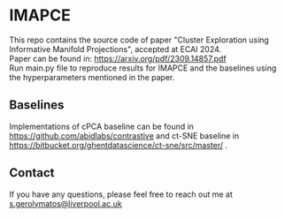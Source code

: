 # IMAPCE
This repo contains the source code of paper "Cluster Exploration using Informative Manifold Projections", accepted at ECAI 2024. <br>
Paper can be found in: https://arxiv.org/pdf/2309.14857.pdf <br>
Run main.py file to reproduce results for IMAPCE and the baselines using the hyperparameters mentioned in the paper. <br>
## Baselines
Implementations of cPCA baseline can be found in https://github.com/abidlabs/contrastive and ct-SNE baseline in https://bitbucket.org/ghentdatascience/ct-sne/src/master/ . 
## Contact
If you have any questions, please feel free to reach out me at s.gerolymatos@liverpool.ac.uk
